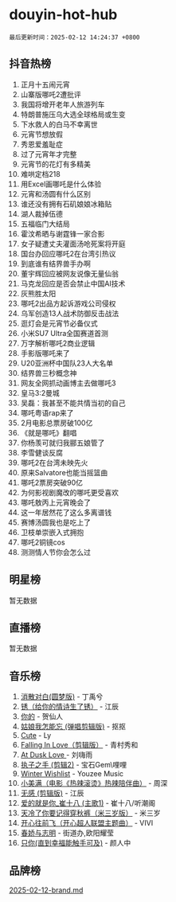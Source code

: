 # douyin-hot-hub

`最后更新时间：2025-02-12 14:24:37 +0800`

## 抖音热榜

1. 正月十五闹元宵
1. 山寨版哪吒2遭批评
1. 我国将增开老年人旅游列车
1. 特朗普施压乌大选全球格局或生变
1. 下水救人的白马不幸离世
1. 元宵节想放假
1. 秀恩爱羞耻症
1. 过了元宵年才完整
1. 元宵节的花灯有多精美
1. 难哄定档218
1. 用Excel画哪吒是什么体验
1. 元宵和汤圆有什么区别
1. 谁还没有拥有石矶娘娘冰箱贴
1. 湖人裁掉伍德
1. 五福临门大结局
1. 霍汶希晒与谢霆锋一家合影
1. 女子疑遭丈夫灌面汤呛死案将开庭
1. 国台办回应哪吒2在台湾引热议
1. 到底谁有结界兽手办啊
1. 董宇辉回应被网友说像无量仙翁
1. 马克龙回应是否会禁止中国AI技术
1. 灰熊胜太阳
1. 哪吒2出品方起诉游戏公司侵权
1. 乌军创造13人战术防御反击战法
1. 逛灯会是元宵节必备仪式
1. 小米SU7 Ultra全国赛道首测
1. 万字解析哪吒2商业逻辑
1. 手影版哪吒来了
1. U20亚洲杯中国队23人大名单
1. 结界兽三秒概念神
1. 网友全网抓动画博主去做哪吒3
1. 皇马3:2曼城
1. 吴磊：我甚至不能共情当初的自己
1. 哪吒粤语rap来了
1. 2月电影总票房破100亿
1. 《就是哪吒》翻唱
1. 你杨羡可就归我郦五娘管了
1. 李雪健谈反腐
1. 哪吒2在台湾未映先火
1. 原来Salvatore也能当摇篮曲
1. 哪吒2票房突破90亿
1. 为何影视剧魔改的哪吒更受喜欢
1. 哪吒敖丙上元宵晚会了
1. 这一年居然花了这么多离谱钱
1. 赛博汤圆我也是吃上了
1. 卫枝单崇嵌入式拥抱
1. 哪吒2铜镜cos
1. 测测情人节你会怎么过

## 明星榜

暂无数据

## 直播榜

暂无数据

## 音乐榜

1. [消散对白(圆梦版)](https://sf3-cdn-tos.douyinstatic.com/obj/tos-cn-ve-2774/og4jB5I5IizzoZVAAAzWgBMAsMDWoArfwBOiFs) - 丁禹兮
1. [锈（给你的情诗生了锈）](https://sf5-hl-cdn-tos.douyinstatic.com/obj/tos-cn-ve-2774/o8a1PBtVqIYbPEGK6e5A4egedVMdm3fCIz6bbE) - 江辰
1. [你的](https://sf5-hl-cdn-tos.douyinstatic.com/obj/tos-cn-ve-2774/oYuIeKf42jB7sEV6B2upMdpYAgfrQWj0FeRegh) - 贺仙人
1. [姑娘我怎能忘 (弹唱剪辑版)](https://sf5-hl-cdn-tos.douyinstatic.com/obj/tos-cn-ve-2774/okamwrBGEMz6illuEofAsMV4yzF5tVWbBiA5AI) - 抠抠
1. [Cute](https://sf5-hl-cdn-tos.douyinstatic.com/obj/tos-cn-ve-2774/o4IbIzHWKAAB4wsS5qMBRiiAlEBGTpQRNfFvuo) - Ly
1. [Falling In Love（剪辑版）](https://sf5-hl-cdn-tos.douyinstatic.com/obj/tos-cn-ve-2774/o8ajpA8zzgBPahbBIO8AcKGBLJezFCRd1wfP9f) - 青村秀和
1. [ At Dusk  Love ](https://sf5-hl-cdn-tos.douyinstatic.com/obj/tos-cn-ve-2774/o8CrpCf5CaYgI4ZrtQgMQAFEfuGqNnRSDQAPBc) - 刘嗨雨
1. [执子之手 (剪辑2)](https://sf5-hl-cdn-tos.douyinstatic.com/obj/tos-cn-ve-2774/oUoZLQjCc31XzqsBnBQUNgeKtYPBcgbFDwtfcu) - 宝石Gem\哩哩
1. [Winter Wishlist](https://sf6-cdn-tos.douyinstatic.com/obj/tos-cn-ve-2774/oIIgUOeamCFCVAzxN6MFRLIBlLGpUqQxeeHrLE) - Youzee Music
1. [小美满（电影《热辣滚烫》热辣陪伴曲）](https://sf5-hl-cdn-tos.douyinstatic.com/obj/tos-cn-ve-2774/o0GAn2lSgfZIDUgtevCGDQYnFg4CwnrBaxbTZL) - 周深
1. [无感 (剪辑版)](https://sf5-hl-cdn-tos.douyinstatic.com/obj/tos-cn-ve-2774/o0eIsUzJBDlQaQFC5OFlgbMEZC1TFYBftOBn6p) - 江辰
1. [爱的就是你_崔十八 (主歌1)](https://sf5-hl-cdn-tos.douyinstatic.com/obj/tos-cn-ve-2774/oI5BO5DhFZ6UTcNCnZaOCBLtZ7WIMQGfgnXf5E) - 崔十八/听潮阁
1. [天冷了你要记得穿秋裤（米三岁版）](https://sf3-cdn-tos.douyinstatic.com/obj/tos-cn-ve-2774/oQlIwVIDWiZ6BQilAorS7MA0AgCkQDvcZAdm1) - 米三岁
1. [开心往前飞（开心超人联盟主题曲）](https://sf5-hl-cdn-tos.douyinstatic.com/obj/tos-cn-ve-2774/9d8fb7c82cf1421fb93a9fe925275e0a) - VIVI
1. [春娇与志明](https://sf5-hl-cdn-tos.douyinstatic.com/obj/tos-cn-ve-2774/e530d8fceb7044b39707d7f9ff54add1) - 街道办,欧阳耀莹
1. [只你(直到幸福能触手可及)](https://sf3-cdn-tos.douyinstatic.com/obj/tos-cn-ve-2774/o0lBkRDzFTeaVSUz3ZZSCBVtZ5DIMQGfgmEAuE) - 颜人中

## 品牌榜

[2025-02-12-brand.md](2025-02-12-brand.md)
